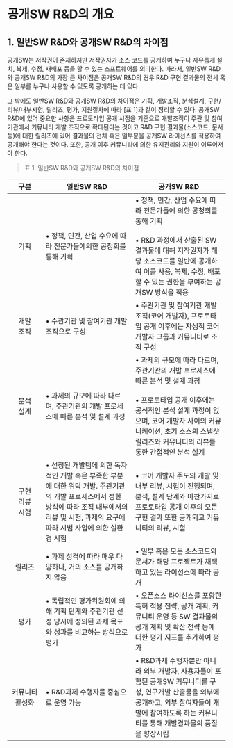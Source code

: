 
# 공개SW R&D의 개요

## 1. 일반SW R&D와 공개SW R&D의 차이점

공개SW는 저작권이 존재하지만 저작권자가 소스 코드를 공개하여 누구나 자유롭게 설치, 복제, 수정, 재배포 등을 할 수 있는 소프트웨어를 의미한다. 따라서, 일반SW R&D와 공개SW R&D의 가장 큰 차이점은 공개SW R&D의 경우 R&D 구현 결과물의 전체 혹은 일부를 누구나 사용할 수 있도록 공개하는 데 있다.

그 밖에도 일반SW R&D와 공개SW R&D의 차이점은 기획, 개발조직, 분석설계, 구현/리뷰/내부시험, 릴리즈, 평가, 지원절차에 따라 [표 1]과 같이 정리할 수 있다. 공개SW R&D에 있어 중요한 사항은 프로토타입 공개 시점을 기준으로 개발조직이 주관 및 참여기관에서 커뮤니티 개발 조직으로 확대된다는 것이고 R&D 구현 결과물(소스코드, 문서 등)에 대한 릴리즈에 있어 결과물의 전체 혹은 일부분을 공개SW 라이선스를 적용하여 공개해야 한다는 것이다. 또한, 공개 이후 커뮤니티에 의한 유지관리와 지원이 이루어져야 한다.
<br>

> 표 1. 일반SW R&D와 공개SW R&D의 차이점

| 구분 | 일반SW R&D | 공개SW R&D |
| :---: | --- | --- |
| 기획 | • 정책, 민간, 산업 수요에 따라 전문가들에의한 공청회를 통해 기획 | • 정책, 민간, 산업 수요에 따라 전문가들에 의한 공청회를 통해 기획 <br><br> • R&D 과정에서 산출된 SW결과물에 대해 저작권자가 해당 소스코드를 일반에 공개하여 이를 사용, 복제, 수정, 배포 할 수 있는 권한을 부여하는 공개SW 방식을 적용 |
| 개발<br>조직 | • 주관기관 및 참여기관 개발조직으로 구성 | • 주관기관 및 참여기관 개발조직(코어 개발자), 프로토타입 공개 이후에는 자생적 코어 개발자 그룹과 커뮤니티로 조직 구성 |
| 분석<br>설계 | • 과제의 규모에 따라 다르며, 주관기관의 개발 프로세스에 따른 분석 및 설계 과정 | • 과제의 규모에 따라 다르며, 주관기관의 개발 프로세스에 따른 분석 및 설계 과정<br><br> • 프로토타입 공개 이후에는 공식적인 분석 설계 과정이 없으며, 코어 개발자 사이의 커뮤니케이션, 초기 소스의 스냅샷 릴리즈와 커뮤니티의 리뷰를 통한 간접적인 분석 설계 |
| 구현<br>리뷰<br>시험 | • 선정된 개발팀에 의한 독자적인 개발 혹은 부족한 부분에 대한 위탁 개발. 주관기관의 개발 프로세스에서 정한 방식에 따라 조직 내부에서의 리뷰 및 시험, 과제의 요구에 따라 시범 사업에 의한 실환경 시험 | • 코어 개발자 주도의 개발 및 내부 리뷰, 시험이 진행되며, 분석, 설계 단계와 마찬가지로 프로토타입 공개 이후의 모든 구현 결과 또한 공개되고 커뮤니티의 리뷰, 시험 |
| 릴리즈 | • 과제 성격에 따라 매우 다양하나, 거의 소스를 공개하지 않음 | • 일부 혹은 모든 소스코드와 문서가 해당 프로젝트가 채택 하고 있는 라이선스에 따라 공개 |
| 평가 | • 독립적인 평가위원회에 의해 기획 단계와 주관기관 선정 당시에 정의된 과제 목표와 성과를 비교하는 방식으로 평가 | • 오픈소스 라이선스를 포함한 특허 적용 전략, 공개 계획, 커뮤니티 운영 등 SW 결과물의 공개 계획 및 확산 전략 등에 대한 평가 지표를 추가하여 평가 |
| &nbsp;&nbsp;&nbsp;&nbsp;&nbsp;&nbsp;&nbsp;&nbsp;&nbsp;&nbsp;&nbsp;&nbsp;&nbsp;&nbsp;&nbsp;<br>커뮤니티<br>활성화<br>&nbsp;&nbsp;&nbsp;&nbsp;&nbsp;&nbsp;&nbsp;&nbsp;&nbsp;&nbsp;&nbsp;&nbsp;&nbsp;&nbsp;&nbsp; | • R&D과제 수행자를 중심으로 운영 가능 | • R&D과제 수행자뿐만 아니라 외부 개발자, 사용자들이 포함된 공개SW 커뮤니티를 구성, 연구개발 산출물을 외부에 공개하고, 외부 참여자들이 개발에 참여하도록 하는 커뮤니티를 통해 개발결과물의 품질을 향상시킴 |
